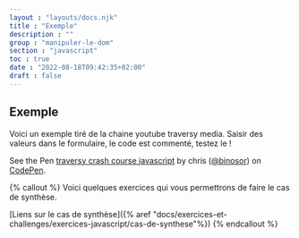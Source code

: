 ```yaml
---
layout : "layouts/docs.njk"
title : "Exemple"
description : ""
group : "manipuler-le-dom"
section : "javascript"
toc : true
date : "2022-08-18T09:42:35+02:00"
draft : false
---
```

## **Exemple**
Voici un exemple tiré de la chaine youtube traversy media. Saisir des valeurs dans le formulaire, le code est commenté, testez le !

See the Pen [traversy crash course javascript](https://codepen.io/binosor/pen/GRrzwLR) by chris ([@binosor](https://codepen.io/binosor)) on [CodePen](https://codepen.io).

{% callout %}
Voici quelques exercices qui vous permettrons de faire le cas de synthèse.

[Liens sur le cas de synthèse]({% aref "docs/exercices-et-challenges/exercices-javascript/cas-de-synthese"%})
{% endcallout %}